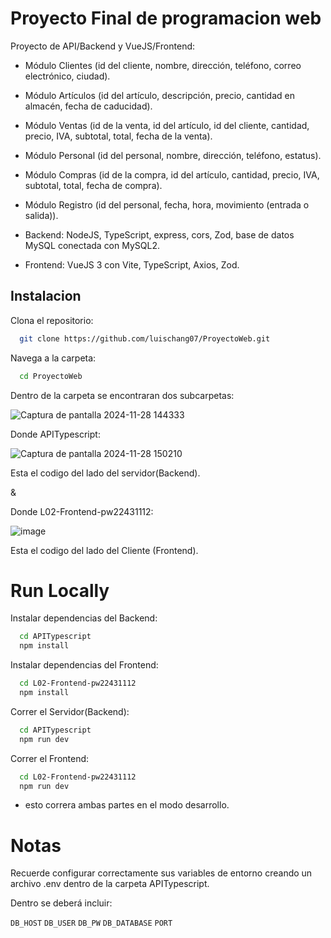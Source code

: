 # Proyecto Final de programacion web
Proyecto de API/Backend y VueJS/Frontend:
 - Módulo Clientes (id del cliente, nombre, dirección, teléfono, correo 
electrónico, ciudad). 

 - Módulo Artículos (id del artículo, descripción, precio, cantidad en almacén, 
fecha de caducidad). 

 - Módulo Ventas (id de la venta, id del artículo, id del cliente, cantidad, precio, 
IVA, subtotal, total, fecha de la venta). 

 - Módulo Personal (id del personal, nombre, dirección, teléfono, estatus). 

 - Módulo Compras (id de la compra, id del artículo, cantidad, precio, IVA, 
subtotal, total, fecha de compra).

 - Módulo Registro (id del personal, fecha, hora, movimiento (entrada o salida)). 

 - Backend: NodeJS, TypeScript, express, cors, Zod, base de datos MySQL conectada con MySQL2. 

 - Frontend: VueJS 3 con Vite, TypeScript, Axios, Zod. 

## Instalacion

Clona el repositorio:

```bash
  git clone https://github.com/luischang07/ProyectoWeb.git
```
Navega a la carpeta:
```bash
  cd ProyectoWeb
```
Dentro de la carpeta se encontraran dos subcarpetas:

![Captura de pantalla 2024-11-28 144333](https://github.com/user-attachments/assets/4f78040b-287c-4cad-a2c9-2e8461afb98a)

Donde APITypescript:


![Captura de pantalla 2024-11-28 150210](https://github.com/user-attachments/assets/2c3c0e34-eeac-44b5-be90-970160e9b481)


Esta el codigo del lado del servidor(Backend).

&

Donde L02-Frontend-pw22431112:


![image](https://github.com/user-attachments/assets/26b14659-f392-43b0-9a67-dcdd87596248)

Esta el codigo del lado del Cliente (Frontend).


# Run Locally

Instalar dependencias del Backend:

```bash
  cd APITypescript
  npm install
```

Instalar dependencias del Frontend:

```bash
  cd L02-Frontend-pw22431112
  npm install
```

Correr el Servidor(Backend):

```bash
  cd APITypescript
  npm run dev
```

Correr el Frontend:

```bash
  cd L02-Frontend-pw22431112
  npm run dev
```
- esto correra ambas partes en el modo desarrollo.

# Notas

Recuerde configurar correctamente sus variables de entorno creando un archivo .env dentro de la carpeta APITypescript.

Dentro se deberá incluir:

`DB_HOST`
`DB_USER`
`DB_PW`
`DB_DATABASE`
`PORT`

